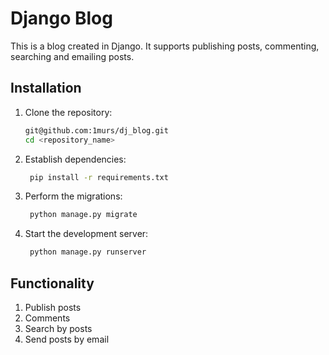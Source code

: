# Django Blog

This is a blog created in Django. It supports publishing posts, commenting, searching and emailing posts.

## Installation

1. Clone the repository:
   ```bash
   git@github.com:1murs/dj_blog.git
   cd <repository_name>

2. Establish dependencies:
   ```bash
    pip install -r requirements.txt

4. Perform the migrations:
   ```bash
    python manage.py migrate

6. Start the development server:
   ```bash
    python manage.py runserver

## Functionality

1. Publish posts
2. Comments
3. Search by posts
4. Send posts by email
